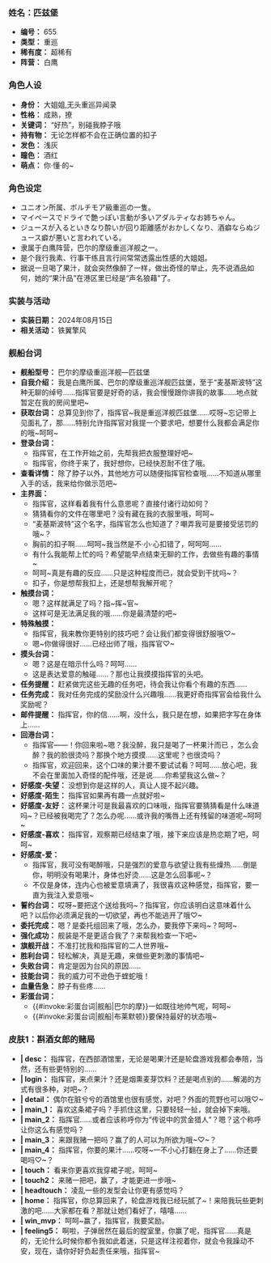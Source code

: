 ### 姓名：匹兹堡
* **编号：** 655
* **类型：** 重巡
* **稀有度：** 超稀有
* **阵营：** 白鹰


### 角色人设
* **身份：** 大姐姐,无头重巡异闻录
* **性格：** 成熟，撩
* **关键词：** “好热”，别碰我脖子哦
* **持有物：** 无论怎样都不会在正确位置的扣子
* **发色：** 浅灰
* **瞳色：** 酒红
* **萌点：** 你·懂·的~


### 角色设定
* ユニオン所属、ボルチモア級重巡の一隻。
* マイペースでドライで艶っぽい言動が多いアダルティなお姉ちゃん。
* ジュースが入るといきなり酔いが回り距離感がおかしくなり、酒癖ならぬジュース癖が悪いと言われている。
* 隶属于白鹰阵营，巴尔的摩级重巡洋舰之一。
* 是个我行我素、行事干练且言行间常常透露出性感的大姐姐。
* 据说一旦喝了果汁，就会突然像醉了一样，做出奇怪的举止，先不说酒品如何，她的“果汁品”在港区里已经是“声名狼藉”了。


### 实装与活动
* **实装日期：** 2024年08月15日
* **相关活动：** 铁翼擎风


### 舰船台词
* **舰船型号：** 巴尔的摩级重巡洋舰—匹兹堡
* **自我介绍：** 我是白鹰所属、巴尔的摩级重巡洋舰匹兹堡，至于“麦基斯波特”这种无聊的绰号……指挥官要是好奇的话，我会慢慢跟你讲我的故事……地点就暂定在我的房间里吧~
* **获取台词：** 总算见到你了，指挥官~我是重巡洋舰匹兹堡……哎呀~忘记带上见面礼了，那……特别允许指挥官对我提一个要求吧，想要什么我都会满足你的哦~呵呵~
* **登录台词：**
  * 指挥官，在工作开始之前，先帮我把衣服整理好吧~
  * 指挥官，你终于来了，我好想你，已经快忍耐不住了哦。
* **查看详情：** 除了脖子以外，其他地方可以随便指挥官检查哦……不知道从哪里入手的话，我来给你做示范吧~
* **主界面：**
  * 指挥官，这样看着我有什么意思呢？直接付诸行动如何？
  * 猜猜看你的文件在哪里吧？没有藏在我的衣服里哦，呵呵~
  * “麦基斯波特”这个名字，指挥官怎么也知道了？嘲弄我可是要接受惩罚的哦~？
  * 胸前的扣子啊……呵呵~我当然是不·小·心扣错了，呵呵呵……
  * 有什么我能帮上忙的吗？希望能早点结束无聊的工作，去做些有趣的事情~
  * 呵呵~真是有趣的反应……只是这种程度而已，就会受到干扰吗~？
  * 扣子，你是想帮我扣上，还是想帮我解开呢？
* **触摸台词：**
  * 嗯？这样就满足了吗？指~挥~官~
  * 这样可是无法满足我的哦……你是最清楚的吧~
* **特殊触摸：**
  * 指挥官，我来教你更特别的技巧吧？会让我们都变得很舒服哦♡~
  * 嗯~你做得很好……已经出师了哦，指挥官♡~
* **摸头台词：**
  * 嗯？这是在暗示什么吗？呵呵……
  * 这是表达爱意的触碰……？那也让我摸摸指挥官的头吧。
* **任务提醒：** 赶紧做完这些无趣的任务吧，待会我让你看个有趣的东西……
* **任务完成：** 我对任务完成的奖励没什么兴趣哦……我更好奇指挥官会给我什么奖励呢？
* **邮件提醒：** 指挥官，你的信……啊，没什么，我只是在想，如果把字写在身体上……
* **回港台词：**
  * 指挥官——！你回来啦~嗯？我没醉，我只是喝了一杯果汁而已 ，怎么会醉？我的脸很烫吗？那换个地方摸摸……这里呢？也很烫吗？
  * 指挥官，欢迎回来，这个口味的果汁要不要试试看？呵呵……放心吧，我不会在里面加入奇怪的配件哦，还是说……你希望我这么做~？
* **好感度-失望：** 没想到你是这样的人，真让人提不起兴趣。
* **好感度-陌生：** 指挥官如果再有趣一点就好啦~
* **好感度-友好：** 这杯果汁可是我最喜欢的口味哦，指挥官要猜猜看是什么味道吗~？已经被我喝完了？怎么办呢……或许我的嘴唇上还有残留的味道呢~呵呵~
* **好感度-喜欢：** 指挥官，观察期已经结束了哦，接下来应该是热恋期了吧，呵呵~
* **好感度-爱：**
  * 指挥官，我可没有喝醉哦，只是强烈的爱意与欲望让我有些燥热……倒是你，明明没有喝果汁，身体也好烫……这是怎么回事呢~？
  * 不仅是身体，连内心也被爱意填满了，我很喜欢这种感觉，指挥官，要一直为我注入爱意哦~
* **誓约台词：** 哎呀~要把这个送给我吗~？指挥官，你应该明白这意味着什么吧？以后你必须满足我的一切欲望，再也不能逃开了哦♡~
* **委托完成：** 嗯？是委托组回来了哦，怎么办，要我停下来吗~？呵呵~
* **强化成功：** 舰装是不是更适合我了？来帮我检查一下吧~
* **旗舰开战：** 不准打扰我和指挥官的二人世界哦~
* **胜利台词：** 轻松解决，真是无趣，来做些更刺激的事情吧~
* **失败台词：** 肯定是因为台风的原因……
* **技能台词：** 我的威力可不逊色于蝰蛇哦！
* **血量告急：** 脖子有些疼……
* **彩蛋台词：**
  * {{#invoke:彩蛋台词|舰船|巴尔的摩}}一如既往地帅气呢，呵呵~
  * {{#invoke:彩蛋台词|舰船|布莱默顿}}要保持最好的状态哦~


### 皮肤1：斟酒女郎的赌局
* **| desc：** 指挥官，在西部酒馆里，无论是喝果汁还是轮盘游戏我都会奉陪，当然，还有些更特别的……
* **| login：** 指挥官，来点果汁？还是烟熏麦芽饮料？还是喝点别的……解渴的方式有很多种，对吧~？
* **| detail：** 偶尔在脏兮兮的酒馆里也很有感觉，对吧？外面的荒野也可以哦♡~
* **| main_1：** 喜欢这条裙子吗？手抓住这里，只要轻轻一扯，就会掉下来哦。
* **| main_2：** 指挥官……或者应该称呼你为“传说中的赏金猎人”？嗯？这个称呼让你这么有感觉吗？
* **| main_3：** 来跟我赌一把吗？赢了的人可以为所欲为哦~♡~？
* **| main_4：** 指挥官，你要的果汁……哎呀~一不小心打翻在身上了……你还要喝吗♡~？
* **| touch：** 看来你更喜欢我穿裙子呢，呵呵~
* **| touch2：** 来赌一把吧，赢了，才能更进一步哦~
* **| headtouch：** 凌乱一些的发型会让你更有感觉吗？
* **| home：** 指挥官，你总算回来了，轮盘游戏我已经玩腻了~！来陪我玩些更刺激的吧……大家都在看？那就让她们看好了，嘻嘻……
* **| win_mvp：** 呵呵~赢了，指挥官，我要奖励。
* **| feeling5：** 啊啦，子弹居然在最后的膛室里，你赢了呢，指挥官……真是的，无论什么时候你都令我如此着迷，只是这样注视着你，就会令我躁动不安，现在，请你好好负起责任来哦，指挥官~

